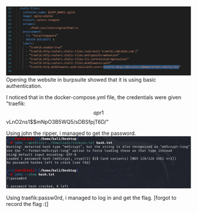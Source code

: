 ![alt text](image.png)
Opening the website in burpsuite showed that it is using basic authentication.

I noticed that in the docker-compose.yml file, the credentials were given
"traefik:$$apr1$$vLnO2ns1$$mNpO3B5WQ5/sDBSfpjT6D/"

Using john the ripper, i managed to get the password.
![alt text](image-1.png)

Using traefik:passw0rd, i managed to log in and get the flag. [forgot to record the flag :(]